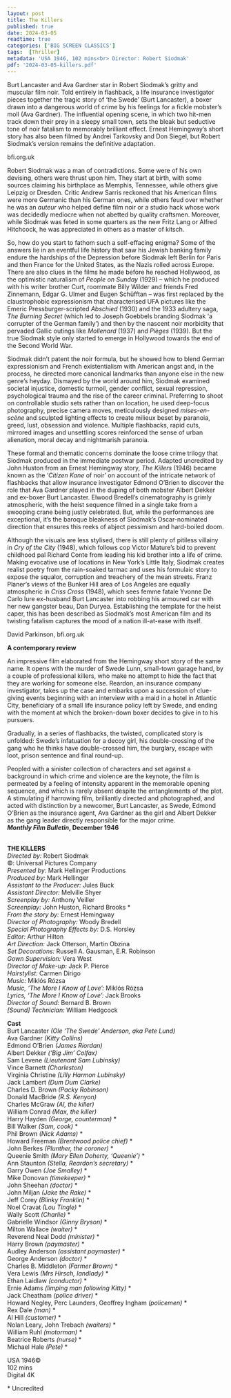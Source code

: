 ```yaml
---
layout: post
title: The Killers
published: true
date: 2024-03-05
readtime: true
categories: ['BIG SCREEN CLASSICS']
tags:  [Thriller]
metadata: 'USA 1946, 102 mins<br> Director: Robert Siodmak'
pdf: '2024-03-05-killers.pdf'
---
```


Burt Lancaster and Ava Gardner star in Robert Siodmak’s gritty and muscular film noir. Told entirely in flashback, a life insurance investigator pieces together the tragic story of ‘the Swede’ (Burt Lancaster), a boxer drawn into a dangerous world of crime by his feelings for a fickle mobster’s moll (Ava Gardner). The influential opening scene, in which two hit-men track down their prey in a sleepy small town, sets the bleak but seductive tone of noir fatalism to memorably brilliant effect. Ernest Hemingway’s short story has also been filmed by Andrei Tarkovsky and Don Siegel, but Robert Siodmak’s version remains the definitive adaptation.

bfi.org.uk

Robert Siodmak was a man of contradictions. Some were of his own devising, others were thrust upon him. They start at birth, with some sources claiming his birthplace as Memphis, Tennessee, while others give Leipzig or Dresden. Critic Andrew Sarris reckoned that his American films were more Germanic than his German ones, while others feud over whether he was an _auteur_ who helped define film noir or a studio hack whose work was decidedly mediocre when not abetted by quality craftsmen. Moreover, while Siodmak was feted in some quarters as the new Fritz Lang or Alfred Hitchcock, he was appreciated in others as a master of kitsch.

So, how do you start to fathom such a self-effacing enigma? Some of the answers lie in an eventful life history that saw his Jewish banking family endure the hardships of the Depression before Siodmak left Berlin for Paris and then France for the United States, as the Nazis rolled across Europe. There are also clues in the films he made before he reached Hollywood, as the optimistic naturalism of _People on Sunday_ (1929) – which he produced with his writer brother Curt, roommate Billy Wilder and friends Fred Zinnemann, Edgar G. Ulmer and Eugen Schüfftan – was first replaced by the claustrophobic expressionism that characterised UFA pictures like the Emeric Pressburger-scripted _Abschied_ (1930) and the 1933 adultery saga, _The Burning Secret_ (which led to Joseph Goebbels branding Siodmak ‘a corrupter of the German family’) and then by the nascent noir morbidity that pervaded Gallic outings like _Mollenard_ (1937) and _Pièges_ (1939). But the true Siodmak style only started to emerge in Hollywood towards the end of the Second World War.

Siodmak didn’t patent the noir formula, but he showed how to blend German expressionism and French existentialism with American angst and, in the process, he directed more canonical landmarks than anyone else in the new genre’s heyday. Dismayed by the world around him, Siodmak examined societal injustice, domestic turmoil, gender conflict, sexual repression, psychological trauma and the rise of the career criminal. Preferring to shoot on controllable studio sets rather than on location, he used deep-focus photography, precise camera moves, meticulously designed _mises-en-scène_ and sculpted lighting effects to create milieux beset by paranoia, greed, lust, obsession and violence. Multiple flashbacks, rapid cuts, mirrored images and unsettling scores reinforced the sense of urban alienation, moral decay and nightmarish paranoia.

These formal and thematic concerns dominate the loose crime trilogy that Siodmak produced in the immediate postwar period. Adapted uncredited by John Huston from an Ernest Hemingway story, _The Killers_ (1946) became known as the ‘_Citizen Kane_ of noir’ on account of the intricate network of flashbacks that allow insurance investigator Edmond O’Brien to discover the role that Ava Gardner played in the duping of both mobster Albert Dekker and ex-boxer Burt Lancaster. Elwood Bredell’s cinematography is grimly atmospheric, with the heist sequence filmed in a single take from a swooping crane being justly celebrated. But, while the performances are exceptional, it’s the baroque bleakness of Siodmak’s Oscar-nominated direction that ensures this reeks of abject pessimism and hard-boiled doom.

Although the visuals are less stylised, there is still plenty of pitiless villainy in _Cry of the City_ (1948), which follows cop Victor Mature’s bid to prevent childhood pal Richard Conte from leading his kid brother into a life of crime. Making evocative use of locations in New York’s Little Italy, Siodmak creates realist poetry from the rain-soaked tarmac and uses his formulaic story to expose the squalor, corruption and treachery of the mean streets. Franz Planer’s views of the Bunker Hill area of Los Angeles are equally atmospheric in _Criss Cross_ (1948), which sees femme fatale Yvonne De Carlo lure ex-husband Burt Lancaster into robbing his armoured car with her new gangster beau, Dan Duryea. Establishing the template for the heist caper, this has been described as Siodmak’s most American film and its twisting fatalism captures the mood of a nation ill-at-ease with itself.

David Parkinson, bfi.org.uk

**A contemporary review**

An impressive film elaborated from the Hemingway short story of the same name. It opens with the murder of Swede Lunn, small-town garage hand, by a couple of professional killers, who make no attempt to hide the fact that they are working for someone else. Reardon, an insurance company investigator, takes up the case and embarks upon a succession of clue-giving events beginning with an interview with a maid in a hotel in Atlantic City, beneficiary of a small life insurance policy left by Swede, and ending with the moment at which the broken-down boxer decides to give in to his pursuers.

Gradually, in a series of flashbacks, the twisted, complicated story is unfolded: Swede’s infatuation for a decoy girl, his double-crossing of the gang who he thinks have double-crossed him, the burglary, escape with loot, prison sentence and final round-up.

Peopled with a sinister collection of characters and set against a background in which crime and violence are the keynote, the film is permeated by a feeling of intensity apparent in the memorable opening sequence, and which is rarely absent despite the entanglements of the plot. A stimulating if harrowing film, brilliantly directed and photographed, and acted with distinction by a newcomer, Burt Lancaster, as Swede, Edmond O’Brien as the insurance agent, Ava Gardner as the girl and Albert Dekker as the gang leader directly responsible for the major crime.  
**_Monthly Film Bulletin_, December 1946**  
<br>

**THE KILLERS**  
_Directed by:_ Robert Siodmak  
©:  Universal Pictures Company  
_Presented by:_ Mark Hellinger Productions  
_Produced by:_ Mark Hellinger  
_Assistant to the Producer:_ Jules Buck  
_Assistant Director:_ Melville Shyer  
_Screenplay by:_ Anthony Veiller  
_Screenplay:_ John Huston, Richard Brooks *  
_From the story by:_ Ernest Hemingway  
_Director of Photography:_ Woody Bredell  
_Special Photography Effects by:_ D.S. Horsley  
_Editor:_ Arthur Hilton  
_Art Direction:_ Jack Otterson, Martin Obzina  
_Set Decorations:_ Russell A. Gausman, E.R. Robinson  
_Gown Supervision:_ Vera West  
_Director of Make-up:_ Jack P. Pierce  
_Hairstylist:_ Carmen Dirigo  
_Music:_ Miklós Rózsa  
_Music, ‘The More I Know of Love’:_ Miklós Rózsa  
_Lyrics, ‘The More I Know of Love’:_ Jack Brooks  
_Director of Sound:_ Bernard B. Brown  
_[Sound] Technician:_ William Hedgcock  

**Cast**  
Burt Lancaster _(Ole ‘The Swede’ Anderson, aka Pete Lund)_  
Ava Gardner _(Kitty Collins)_  
Edmond O’Brien _(James Riordan)_  
Albert Dekker _(‘Big Jim’ Colfax)_  
Sam Levene _(Lieutenant Sam Lubinsky)_  
Vince Barnett _(Charleston)_  
Virginia Christine _(Lilly Harmon Lubinsky)_  
Jack Lambert _(Dum Dum Clarke)_  
Charles D. Brown _(Packy Robinson)_  
Donald MacBride _(R.S. Kenyon)_  
Charles McGraw _(Al, the killer)_  
William Conrad _(Max, the killer)_  
Harry Hayden _(George, counterman)_ *  
Bill Walker _(Sam, cook)_ *  
Phil Brown _(Nick Adams)_ *  
Howard Freeman _(Brentwood police chief)_ *  
John Berkes _(Plunther, the coroner)_ *  
Queenie Smith _(Mary Ellen Doherty, ‘Queenie’)_ *  
Ann Staunton _(Stella, Reardon’s secretary)_ *  
Garry Owen _(Joe Smalley)_ *  
Mike Donovan _(timekeeper)_ *  
John Sheehan _(doctor)_ *  
John Miljan _(Jake the Rake)_ *  
Jeff Corey _(Blinky Franklin)_ *  
Noel Cravat _(Lou Tingle)_ *  
Wally Scott _(Charlie)_ *  
Gabrielle Windsor _(Ginny Bryson)_ *  
Milton Wallace _(waiter)_ *  
Reverend Neal Dodd _(minister)_ *  
Harry Brown _(paymaster)_ *  
Audley Anderson _(assistant paymaster)_ *  
George Anderson _(doctor)_ *  
Charles B. Middleton _(Farmer Brown)_ *  
Vera Lewis _(Mrs Hirsch, landlady)_ *  
Ethan Laidlaw _(conductor)_ *  
Ernie Adams _(limping man following Kitty)_ *  
Jack Cheatham _(police driver)_ *  
Howard Negley, Perc Launders, Geoffrey Ingham _(policemen)_ *  
Rex Dale _(man)_ *  
Al Hill _(customer)_ *  
Nolan Leary, John Trebach _(waiters)_ *  
William Ruhl _(motorman)_ *  
Beatrice Roberts _(nurse)_ *  
Michael Hale _(Pete)_ *  

USA 1946©  
102 mins  
Digital 4K  

\* Uncredited
<!--stackedit_data:
eyJoaXN0b3J5IjpbMTc1OTM3MzU0MV19
-->